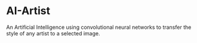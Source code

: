 # AI-Artist
An Artificial Intelligence using convolutional neural networks to transfer the style of any artist to a selected image.
